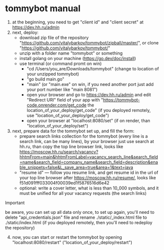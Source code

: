 # tommybot manual
1. at the beginning, you need to get "client id" and "client secret" at https://dev.hh.ru/admin
2. next, deploy:
   - download zip file of the repository "https://github.com/vitalybarkov/tommybot/zipball/master/", or clone "https://github.com/vitalybarkov/tommybot/"
   - unzip with a folder name "tommybot" or something
   - install golang on your machine (https://go.dev/doc/install)
   - use terminal (or command promt on win)
      - "cd /Users/you_are/Downloads/tommybot" (change to location of your unzipped tommybot)
      - "go build main.go"
      - "main" (or "main.exe" on win, if you need another port just add your port number like "main 8081")
      - open your browser and go to https://dev.hh.ru/admin and edit "Redirect URI" field of your app with "https://tommybot-code.onrender.com/get_code the location_of_your_deploy/get_code" (if you deployed remotely, use "location_of_your_deploy/get_code") 
      - open your browser at "localhost:8080/set" (if on render, than "location_of_your_deploy/set")
3. next, prepare data for the tommybot set up, and fill the form:
   - prepare search links collection for the tommybot (every line is a search link, can be many lines), by your browser just use search at hh.ru, than copy the top line browser link, looks like https://moscow.hh.ru/search/vacancy?hhtmFrom=main&hhtmFromLabel=vacancy_search_line&search_field=name&search_field=company_name&search_field=description&enable_snippets=false&L_save_area=true&area=1&text=java
   - "resume id" — follow you resume link, and get resume id in the url of your top line browser after https://moscow.hh.ru/resume/, looks like f51d091fff033004f00039ed1f5876516d6e42
   - optional: write a cover letter, what is less than 10_000 symbols, and it must be unified for all your vacancy requests (the search links)
> [!IMPORTANT]
> be aware, you can set up all data only once, to set up again, you'll need to delete "api_credentials.json" file and rename ./static/_index.html file to ./static/index.html (if you deployed remotely, then you'll need to redeploy the repository)
4. now, you can start or restart the tommybot by opening "localhost:8080/restart" ("location_of_your_deploy/restart")

